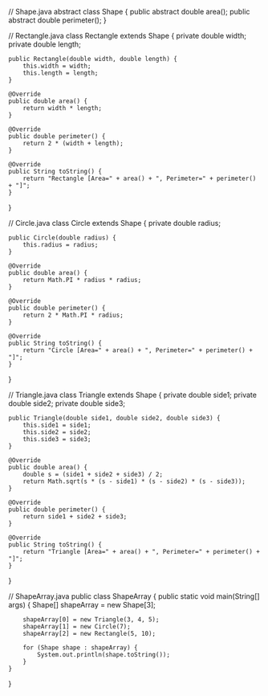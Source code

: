 // Shape.java
abstract class Shape {
    public abstract double area();
    public abstract double perimeter();
}

// Rectangle.java
class Rectangle extends Shape {
    private double width;
    private double length;

    public Rectangle(double width, double length) {
        this.width = width;
        this.length = length;
    }

    @Override
    public double area() {
        return width * length;
    }

    @Override
    public double perimeter() {
        return 2 * (width + length);
    }

    @Override
    public String toString() {
        return "Rectangle [Area=" + area() + ", Perimeter=" + perimeter() + "]";
    }
}

// Circle.java
class Circle extends Shape {
    private double radius;

    public Circle(double radius) {
        this.radius = radius;
    }

    @Override
    public double area() {
        return Math.PI * radius * radius;
    }

    @Override
    public double perimeter() {
        return 2 * Math.PI * radius;
    }

    @Override
    public String toString() {
        return "Circle [Area=" + area() + ", Perimeter=" + perimeter() + "]";
    }
}

// Triangle.java
class Triangle extends Shape {
    private double side1;
    private double side2;
    private double side3;

    public Triangle(double side1, double side2, double side3) {
        this.side1 = side1;
        this.side2 = side2;
        this.side3 = side3;
    }

    @Override
    public double area() {
        double s = (side1 + side2 + side3) / 2;
        return Math.sqrt(s * (s - side1) * (s - side2) * (s - side3));
    }

    @Override
    public double perimeter() {
        return side1 + side2 + side3;
    }

    @Override
    public String toString() {
        return "Triangle [Area=" + area() + ", Perimeter=" + perimeter() + "]";
    }
}

// ShapeArray.java
public class ShapeArray {
    public static void main(String[] args) {
        Shape[] shapeArray = new Shape[3];

        shapeArray[0] = new Triangle(3, 4, 5);
        shapeArray[1] = new Circle(7);
        shapeArray[2] = new Rectangle(5, 10);

        for (Shape shape : shapeArray) {
            System.out.println(shape.toString());
        }
    }
}
